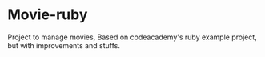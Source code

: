 Movie-ruby
==========

Project to manage movies, Based on codeacademy's ruby example project, but with improvements and stuffs.
